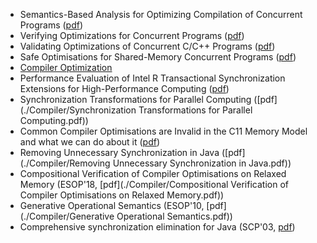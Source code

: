 - Semantics-Based Analysis for Optimizing Compilation of Concurrent Programs ([pdf](https://pdfs.semanticscholar.org/cb91/17a398e142dea57a97a92d075d830db5066c.pdf?_ga=2.123703691.1298892834.1567308069-184937594.1566390167))
- Verifying Optimizations for Concurrent Programs ([pdf](https://core.ac.uk/download/pdf/62918927.pdf))
- Validating Optimizations of Concurrent C/C++ Programs ([pdf](https://plv.mpi-sws.org/validc/paper.pdf))
- Safe Optimisations for Shared-Memory Concurrent Programs ([pdf](https://www.cl.cam.ac.uk/~pes20/weakmemory/transsafety.pdf))
- [Compiler Optimization](http://compileroptimizations.com/index.html)
- Performance Evaluation of Intel R Transactional Synchronization Extensions for High-Performance Computing ([pdf](./Compiler/SC13-TSX.pdf))
- Synchronization Transformations for Parallel Computing ([pdf](./Compiler/Synchronization Transformations for Parallel Computing.pdf))
- Common Compiler Optimisations are Invalid in the C11 Memory Model and what we can do about it ([pdf](./Compiler/c11comp.pdf))
- Removing Unnecessary Synchronization in Java ([pdf](./Compiler/Removing Unnecessary Synchronization in Java.pdf))
- Compositional Verification of Compiler Optimisations on Relaxed Memory (ESOP'18, [pdf](./Compiler/Compositional Verification of Compiler Optimisations on Relaxed Memory.pdf))
- Generative Operational Semantics (ESOP'10, [pdf](./Compiler/Generative Operational Semantics.pdf))
- Comprehensive synchronization elimination for Java (SCP'03, [pdf](http://www.cs.cmu.edu/~aldrich/papers/scp-camera.pdf))